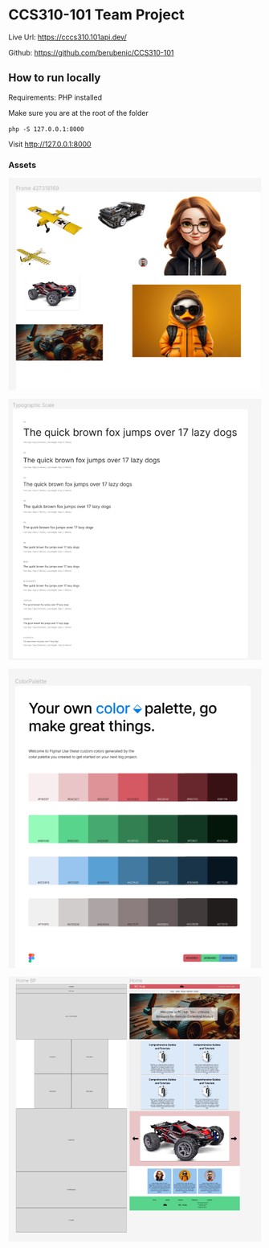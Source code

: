 # CCS310-101 Team Project

Live Url: https://cccs310.101api.dev/

Github: https://github.com/berubenic/CCS310-101

## How to run locally

Requirements: PHP installed

Make sure you are at the root of the folder

`php -S 127.0.0.1:8000`

Visit http://127.0.0.1:8000

### Assets

![alt text](image.png)

![alt text](image-1.png)

![alt text](image-2.png)

![alt text](image-3.png)
